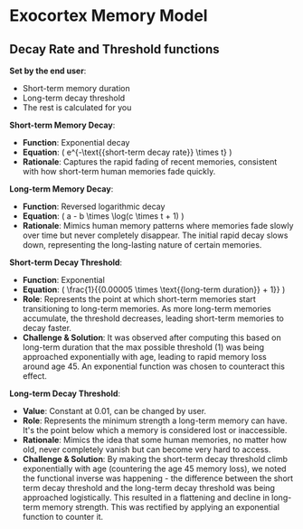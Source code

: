 # Exocortex Memory Model

## Decay Rate and Threshold functions 

**Set by the end user**:
- Short-term memory duration 
- Long-term decay threshold
- The rest is calculated for you

**Short-term Memory Decay**:
- **Function**: Exponential decay
- **Equation**: \( e^{-\text{{short-term decay rate}} \times t} \)
- **Rationale**: Captures the rapid fading of recent memories, consistent with how short-term human memories fade quickly.
   
**Long-term Memory Decay**:
- **Function**: Reversed logarithmic decay
- **Equation**: \( a - b \times \log(c \times t + 1) \)
- **Rationale**: Mimics human memory patterns where memories fade slowly over time but never completely disappear. The initial rapid decay slows down, representing the long-lasting nature of certain memories.
   
**Short-term Decay Threshold**:
- **Function**: Exponential
- **Equation**: \( \frac{1}{{0.00005 \times \text{{long-term duration}} + 1}} \)
- **Role**: Represents the point at which short-term memories start transitioning to long-term memories. As more long-term memories accumulate, the threshold decreases, leading short-term memories to decay faster.
- **Challenge & Solution**: It was observed after computing this based on long-term duration that the max possible threshold (1) was being approached exponentially with age, leading to rapid memory loss around age 45. An exponential function was chosen to counteract this effect.
   
 **Long-term Decay Threshold**:
- **Value**: Constant at 0.01, can be changed by user.
- **Role**: Represents the minimum strength a long-term memory can have. It's the point below which a memory is considered lost or inaccessible.
- **Rationale**: Mimics the idea that some human memories, no matter how old, never completely vanish but can become very hard to access.
- **Challenge & Solution**: By making the short-term decay threshold climb exponentially with age (countering the age 45 memory loss), we noted the functional inverse was happening - the difference between the short term decay threshold and the long-term decay threshold was being approached logistically. This resulted in a flattening and decline in long-term memory strength. This was rectified by applying an exponential function to counter it.
   
